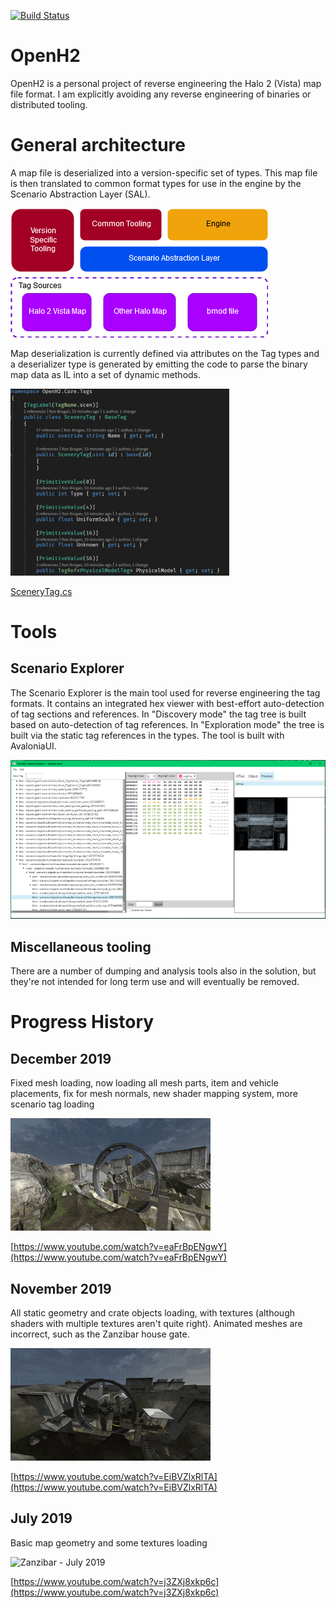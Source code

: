 ﻿[![Build Status](https://dev.azure.com/ronaldbrogan/ronaldbrogan/_apis/build/status/ronbrogan.openh2?branchName=master)](https://dev.azure.com/ronaldbrogan/ronaldbrogan/_build/latest?definitionId=1&branchName=master)
 
# OpenH2
OpenH2 is a personal project of reverse engineering the Halo 2 (Vista) map file format. I am explicitly avoiding any reverse engineering of binaries or distributed tooling. 

# General architecture
A map file is deserialized into a version-specific set of types. This map file is then translated to common format types for use in the engine by the Scenario Abstraction Layer (SAL). 

![Architecture diagram](doc/Assets/architecture.png)

Map deserialization is currently defined via attributes on the Tag types and a deserializer type is generated by emitting the code to parse the binary map data as IL into a set of dynamic methods. 

![Scenery Tag Example](doc/Assets/tag-annotations.png)

[SceneryTag.cs](src/OpenH2.Core/Tags/SceneryTag.cs)

# Tools

## Scenario Explorer
The Scenario Explorer is the main tool used for reverse engineering the tag formats. It contains an integrated hex viewer with best-effort auto-detection of tag sections and references. In "Discovery mode" the tag tree is built based on auto-detection of tag references. In "Exploration mode" the tree is built via the static tag references in the types. The tool is built with AvaloniaUI.

![Scenario explorer](doc/Assets/scenario-explorer_s.png)

## Miscellaneous tooling
There are a number of dumping and analysis tools also in the solution, but they're not intended for long term use and will eventually be removed. 

# Progress History

## December 2019

Fixed mesh loading, now loading all mesh parts, item and vehicle placements, fix for mesh normals, new shader mapping system, more scenario tag loading

![Zanzibar - December 2019](doc/Assets/2019-12.gif)

[https://www.youtube.com/watch?v=eaFrBpENgwY](https://www.youtube.com/watch?v=eaFrBpENgwY)

## November 2019
All static geometry and crate objects loading, with textures (although shaders with multiple textures aren't quite right). Animated meshes are incorrect, such as the Zanzibar house gate.

![Zanzibar - November 2019](doc/Assets/2019-11.gif)

[https://www.youtube.com/watch?v=EiBVZlxRlTA](https://www.youtube.com/watch?v=EiBVZlxRlTA)

## July 2019
Basic map geometry and some textures loading

![Zanzibar - July 2019](https://thumbs.gfycat.com/ShamefulCraftyClam-size_restricted.gif)

[https://www.youtube.com/watch?v=j3ZXj8xkp6c](https://www.youtube.com/watch?v=j3ZXj8xkp6c)